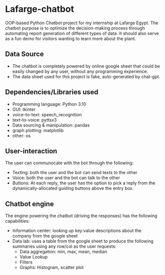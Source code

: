 # Lafarge-chatbot
OOP-based Python Chatbot project for my internship at Lafarge Egypt. The chatbot purpose is to optimize the decision-making process through automating report generation of different types of data. It should also serve as a fun demo for visitors wanting to learn more about the plant.

## Data Source
- The chatbot is completely powered by online google sheet that could be easily changed by any user, without any programming experience.
- The data sheet used for this project is fake, auto-generated by chat-gpt.

## Dependencies/Libraries used
- Programming language: Python 3.10
- GUI: tkinter
- voice-to-text: speech_recognition
- text-to-voice: pyttsx3
- Data sourcing & manipulation: pandas
- graph plotting: matplotlib
- other: os

## User-interaction
The user can communocate with the bot through the following:
- Texting: both the user and the bot can send texts to the other
- Voice: both the user and the bot can talk to the other
- Buttons: At each reply, the user has the option to pick a reply from the dynamically-allocated guiding buttons above the entry box.

## Chatbot engine
The engine powering the chatbot (driving the responses) has the following capabilities:
- Information center: looking up key:value descriptions about the company from the google sheet
- Data lab: uses a table from the google sheet to produce the following summaries using any row/col as the user requests:
    - Data aggregation: min, max, mean, median
    - Value Lookup
    - Filters
    - Graphs: Histogram, scatter plot
